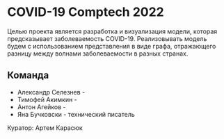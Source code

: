 # COVID-19 Comptech 2022
Целью проекта является разработка и визуализация модели, которая предсказывает заболеваемость COVID-19. Реализовывать модель будем с использованием представления в виде графа, отражающего разницу между волнами заболеваемости в разных странах. 
## Команда
- Александр Селезнев -
- Тимофей Акимкин - 
- Антон Агейков - 
- Яна Бучковски - технический писатель

Куратор: Артем Карасюк
